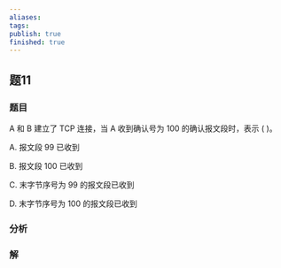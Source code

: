 ```yaml
---
aliases: 
tags: 
publish: true
finished: true
---
```

## 题11
### 题目
A 和 B 建立了 TCP 连接，当 A 收到确认号为 100 的确认报文段时，表示 ( )。

A. 报文段 99 已收到

B. 报文段 100 已收到

C. 末字节序号为 99 的报文段已收到

D. 末字节序号为 100 的报文段已收到
### 分析

### 解
